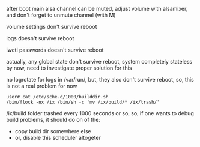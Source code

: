 after boot main alsa channel can be muted, adjust volume with alsamixer, and don't forget to unmute channel (with M)

volume settings don't survive reboot

logs doesn't survive reboot

iwctl passwords doesn't survive reboot

actually, any global state don't survive reboot, system completely stateless by now, need to investigate proper solution for this

no logrotate for logs in /var/run/, but, they also don't survive reboot, so, this is not a real problem for now

```shell
user# cat /etc/sche.d/1000/builddir.sh 
/bin/flock -nx /ix /bin/sh -c 'mv /ix/build/* /ix/trash/'
```

/ix/build folder trashed every 1000 seconds or so, so, if one wants to debug build problems, it should do on of the:

* copy build dir somewhere else
* or, disable this scheduler altogeter


